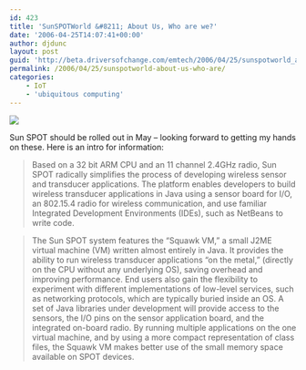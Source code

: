 ```yaml
---
id: 423
title: 'SunSPOTWorld &#8211; About Us, Who are we?'
date: '2006-04-25T14:07:41+00:00'
author: djdunc
layout: post
guid: 'http://beta.driversofchange.com/emtech/2006/04/25/sunspotworld_about_us_who_are/'
permalink: /2006/04/25/sunspotworld-about-us-who-are/
categories:
    - IoT
    - 'ubiquitous computing'
---
```


[![](https://i0.wp.com/blogs.driversofchange.com/emtech/quickimagepost/2006/04/www.sunspotworld.com_images_action_01.gif?w=222)](http://www.sunspotworld.com/about.php "SunSPOTWorld - About Us, Who are we?")

Sun SPOT should be rolled out in May – looking forward to getting my hands on these. Here is an intro for information:

> Based on a 32 bit ARM CPU and an 11 channel 2.4GHz radio, Sun SPOT radically simplifies the process of developing wireless sensor and transducer applications. The platform enables developers to build wireless transducer applications in Java using a sensor board for I/O, an 802.15.4 radio for wireless communication, and use familiar Integrated Development Environments (IDEs), such as NetBeans to write code.

> The Sun SPOT system features the “Squawk VM,” a small J2ME virtual machine (VM) written almost entirely in Java. It provides the ability to run wireless transducer applications “on the metal,” (directly on the CPU without any underlying OS), saving overhead and improving performance. End users also gain the flexibility to experiment with different implementations of low-level services, such as networking protocols, which are typically buried inside an OS. A set of Java libraries under development will provide access to the sensors, the I/O pins on the sensor application board, and the integrated on-board radio. By running multiple applications on the one virtual machine, and by using a more compact representation of class files, the Squawk VM makes better use of the small memory space available on SPOT devices.